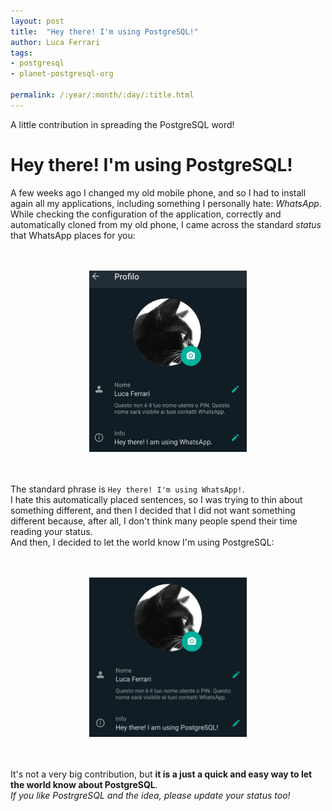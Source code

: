 ```yaml
---
layout: post
title:  "Hey there! I'm using PostgreSQL!"
author: Luca Ferrari
tags:
- postgresql
- planet-postgresql-org

permalink: /:year/:month/:day/:title.html
---
```

A little contribution in spreading the PostgreSQL word!

# Hey there! I'm using PostgreSQL!

A few weeks ago I changed my old mobile phone, and so I had to install again all my applications, including something I personally hate: *WhatsApp*.
<br/>
While checking the configuration of the application, correctly and automatically cloned from my old phone, I came across the standard *status* that WhatsApp places for you:

<br>
<br/>
<center>
<img src="/images/posts/whatsapp/whatsapp_postgresql_1.png" width="50%" />
</center>
<br/>
<br/>

The standard phrase is `Hey there! I'm using WhatsApp!`.
<br/>
I hate this automatically placed sentences, so I was trying to thin about something different, and then I decided that I did not want something different because, after all, I don't think many people spend their time reading your status.
<br/>
And then, I decided to let the world know I'm using PostgreSQL:

<br>
<br/>
<center>
<img src="/images/posts/whatsapp/whatsapp_postgresql_2.png" width="50%" />
</center>
<br/>
<br/>

It's not a very big contribution, but **it is a just a quick and easy way to let the world know about PostgreSQL**.
<br/>
*If you like PostrgreSQL and the idea, please update your status too!*
